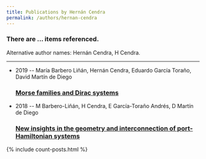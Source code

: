 ```yaml
---
title: Publications by Hernán Cendra
permalink: /authors/hernan-cendra
---
```


<h3 id="number-posts">There are ... items referenced.</h3>
<p id='info-authors'>Alternative author names: Hernán Cendra, H Cendra.</p>
<hr />
<ul class="post-list">
<li><span class='post-meta'>2019 -- María Barbero Liñán, Hernán Cendra, Eduardo García Toraño, David Martín de Diego</span><h3><a class='post-link' href="{{ site.baseurl }}/morse-families-and-dirac-systems">Morse families and Dirac systems</a></h3></li>
<li><span class='post-meta'>2018 -- M Barbero-Liñán, H Cendra, E García-Toraño Andrés, D Martín de Diego</span><h3><a class='post-link' href="{{ site.baseurl }}/new-insights-in-the-geometry-and-interconnection-of-port-hamiltonian-systems">New insights in the geometry and interconnection of port-Hamiltonian systems</a></h3></li>

</ul>
{% include count-posts.html %}
